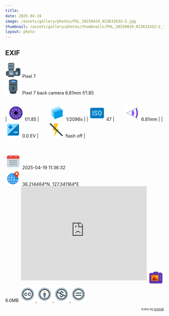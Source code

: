 ```yaml
---
title: ‎
date: 2025-04-19
image: /assets/gallery/photos/PXL_20250419_023632432~2.jpg
thumbnail: /assets/gallery/photos/thumbnails/PXL_20250419_023632432~2_thumbnail.jpg
layout: photo
---
```

<style>
  div.container {
    width: 100% !important;
    max-width: none !important;
  }
  img.main-img {
    height: auto !important;
    max-width: 100% !important;
    max-height: 100vh !important;
  }
  img.exif {
    width: 50px;
    height: 50px;
  }
</style>

## EXIF
<img src='/assets/images/icons/camera.png' class='exif'> Pixel 7  
<img src='/assets/images/icons/lens.png' class='exif'> Pixel 7 back camera 6.81mm f/1.85
<br><br>

| <img src='/assets/images/icons/aperture.png' class='exif'> f/1.85 | &emsp;&emsp;<img src='/assets/images/icons/shutter-speed.png' class='exif'> 1/2096s |
| <img src='/assets/images/icons/iso.png' class='exif'> 47 | &emsp;&emsp;<img src='/assets/images/icons/focal-length.png' class='exif'> 6.81mm |
| <img src='/assets/images/icons/exposure.png' class='exif'> 0.0 EV | &emsp;&emsp;<img src='/assets/images/icons/flash-off.png' class='exif'> flash off |

<br><br>
<img src='/assets/images/icons/calendar.png' class='exif'> 2025-04-19 11:36:32  
<img src='/assets/images/icons/location.png' class='exif'> 36.214464°N, 127.341164°E 
<iframe src="https://www.google.com/maps/embed/v1/place?key=AIzaSyCya2DWkf5zX4lbp4EoHf49Rb6moUk8wIs&zoom=17&q=36.21446388888889,127.34116388888889&center=36.21446388888889,127.34116388888889" frameborder="0" style="width: 80%; max-width:400px; height: 300px; margin: -1rem 0 1rem 50px; border: 0;"></iframe>  
<img src='/assets/images/icons/image.png' class='exif'> 6.0MB

<a href='https://creativecommons.org/licenses/by-nc-nd/2.0/' class='no-underline'>
  <img src='/assets/images/icons/ccl/cc.png' class='exif'>
  <img src='/assets/images/icons/ccl/by.png' class='exif'>
  <img src='/assets/images/icons/ccl/nc.png' class='exif'>
  <img src='/assets/images/icons/ccl/nd.png' class='exif'>
</a>

<span style='float: right; font-size: 0.6rem'>icons by <a target="_blank" href="https://icons8.com">Icons8</a></span>
<br>